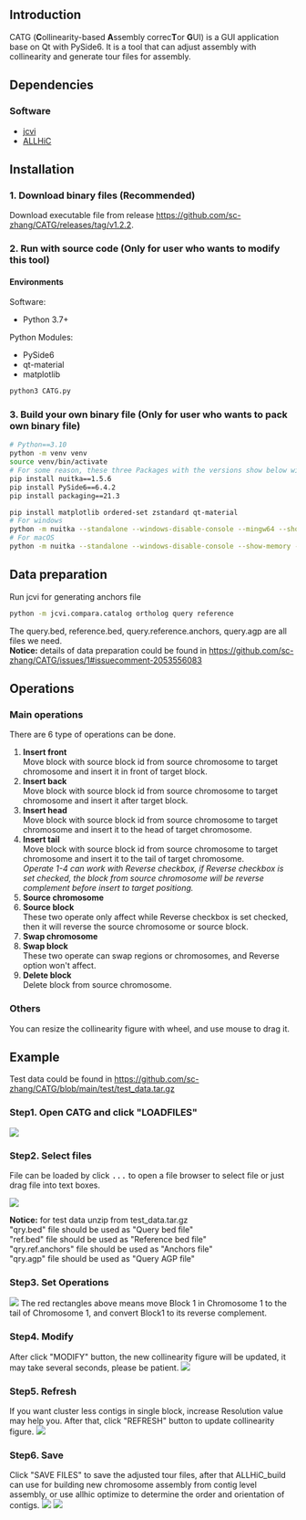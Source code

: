 ## Introduction
CATG (**C**ollinearity-based **A**ssembly correc**T**or **G**UI) is a GUI application base on Qt with PySide6. 
It is a tool that can adjust assembly with collinearity and generate tour files for assembly.

## Dependencies

### Software
* [jcvi](https://github.com/tanghaibao/jcvi)
* [ALLHiC](https://github.com/tangerzhang/ALLHiC)

## Installation

### 1. Download binary files (Recommended)
Download executable file from release https://github.com/sc-zhang/CATG/releases/tag/v1.2.2.

### 2. Run with source code (Only for user who wants to modify this tool)

#### Environments
Software:
* Python 3.7+

Python Modules:
* PySide6
* qt-material
* matplotlib
```bash
python3 CATG.py
```

### 3. Build your own binary file (Only for user who wants to pack own binary file)
```bash
# Python==3.10
python -m venv venv
source venv/bin/activate
# For some reason, these three Packages with the versions show below will increase the success rate of packaging.
pip install nuitka==1.5.6
pip install PySide6==6.4.2
pip install packaging==21.3

pip install matplotlib ordered-set zstandard qt-material
# For windows
python -m nuitka --standalone --windows-disable-console --mingw64 --show-memory --show-progress --nofollow-imports --plugin-enable=pyside6 --follow-import-to=matplotlib,qt_material --nofollow-import-to=tkinter --include-data-files="coll_asm_corr_gui/resources/CATG.png"="coll_asm_corr_gui/resources/CATG.png" --include-package-data="qt_material" --windows-icon-from-ico="coll_asm_corr_gui/resources/CATG.ico" --onefile CATG.py
# For macOS
python -m nuitka --standalone --windows-disable-console --show-memory --show-progress --nofollow-imports --plugin-enable=pyside6 --follow-import-to=matplotlib,qt_material --nofollow-import-to=tkinter --include-data-files="coll_asm_corr_gui/resources/CATG.png"="coll_asm_corr_gui/resources/CATG.png" --include-package-data="qt_material" CATG.py --macos-create-app-bundle --macos-app-icon="coll_asm_corr_gui/resources/CATG.icns"
```

## Data preparation
Run jcvi for generating anchors file
```bash
python -m jcvi.compara.catalog ortholog query reference
```
The query.bed, reference.bed, query.reference.anchors, query.agp are all files we need.  
**Notice:** details of data preparation could be found in https://github.com/sc-zhang/CATG/issues/1#issuecomment-2053556083

## Operations

### Main operations
There are 6 type of operations can be done.

1. **Insert front**  
   Move block with source block id from source chromosome to target chromosome and insert it in front of target block.
2. **Insert back**  
   Move block with source block id from source chromosome to target chromosome and insert it after target block.
3. **Insert head**  
   Move block with source block id from source chromosome to target chromosome and insert it to the head of target chromosome.
4. **Insert tail**  
   Move block with source block id from source chromosome to target chromosome and insert it to the tail of target chromosome.  
   _Operate 1-4 can work with Reverse checkbox, if Reverse checkbox is set checked, the block from source chromosome will be reverse complement before insert to target positiong._
5. **Source chromosome**
6. **Source block**  
   These two operate only affect while Reverse checkbox is set checked, then it will reverse the source chromosome or source block.
7. **Swap chromosome**
8. **Swap block**  
   These two operate can swap regions or chromosomes, and Reverse option won't affect.
9. **Delete block**  
   Delete block from source chromosome.
### Others
You can resize the collinearity figure with wheel, and use mouse to drag it.

## Example

Test data could be found in https://github.com/sc-zhang/CATG/blob/main/test/test_data.tar.gz
### Step1. Open CATG and click "LOADFILES"
![](Manual/Step1.LoadFiles.png)

### Step2. Select files
File can be loaded by click <kbd>...</kbd> to open a file browser to select file or just drag file into text boxes.  

![](Manual/Step2.SelectFiles.png)

**Notice:** for test data unzip from test_data.tar.gz  
"qry.bed" file should be used as "Query bed file"  
"ref.bed" file should be used as "Reference bed file"  
"qry.ref.anchors" file should be used as "Anchors file"  
"qry.agp" file should be used as "Query AGP file"

### Step3. Set Operations
![](Manual/Step3.SetOperations.png)
The red rectangles above means move Block 1 in Chromosome 1 to the tail of Chromosome 1, and convert Block1 to its reverse complement. 

### Step4. Modify
After click "MODIFY" button, the new collinearity figure will be updated, it may take several seconds, please be patient.
![](Manual/Step4.Modified.png)

### Step5. Refresh
If you want cluster less contigs in single block, increase Resolution value may help you.
After that, click "REFRESH" button to update collinearity figure.
![](Manual/Step5.Refresh.png)

### Step6. Save
Click "SAVE FILES" to save the adjusted tour files, after that ALLHiC_build can use for building new chromosome assembly from contig level assembly, or use allhic optimize to determine the order and orientation of contigs.
![](Manual/Step6.SaveFiles.png)
![](Manual/Step7.SavedFiles.png)
